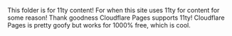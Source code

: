 This folder is for 11ty content! For when this site uses 11ty for content for some reason! 
Thank goodness Cloudflare Pages supports 11ty! Cloudflare Pages is pretty goofy but works for 1000% free, which is cool.